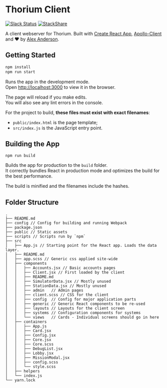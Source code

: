 # Thorium Client

[![Slack Status](https://slack.ralexanderson.com/badge.svg)](https://slack.ralexanderson.com)
[![StackShare](https://img.shields.io/badge/teck-stack-blue.svg?style=flat)](https://stackshare.io/alexanderson1993/thorium)

A client webserver for Thorium. Built with [Create React App](https://github.com/facebookincubator/create-react-app), [Apollo-Client](http://www.apollodata.com/) and ❤ by [Alex Anderson](http://ralexanderson.com).

## Getting Started

```sh
npm install
npm run start
```

Runs the app in the development mode.<br>
Open [http://localhost:3000](http://localhost:3000) to view it in the browser.

The page will reload if you make edits.<br>
You will also see any lint errors in the console.

For the project to build, **these files must exist with exact filenames**:

* `public/index.html` is the page template;
* `src/index.js` is the JavaScript entry point.


## Building the App

```
npm run build
```

Builds the app for production to the `build` folder.<br>
It correctly bundles React in production mode and optimizes the build for the best performance.

The build is minified and the filenames include the hashes.

## Folder Structure

```
.
├── README.md
├── config // Config for building and running Webpack
├── package.json
├── public // Static assets
├── scripts // Scripts run by `npm`
├── src
│   ├── App.js // Starting point for the React app. Loads the data layer.
│   ├── README.md
│   ├── app.scss // Generic css applied site-wide
│   ├── components
│   │   ├── Accounts.jsx // Basic accounts pages
│   │   ├── Client.jsx // First loaded by the client
│   │   ├── README.md
│   │   ├── SimulatorData.jsx // Mostly unused
│   │   ├── StationData.jsx // Mostly unused 
│   │   ├── admin   // Admin pages
│   │   ├── client.scss // CSS for the client
│   │   ├── config  // Config for major application parts
│   │   ├── generic // Generic React components to be re-used
│   │   ├── layouts // Layouts for the client screen
│   │   ├── systems // Configuration components for systems
│   │   └── views   // Cards - Individual screens should go in here
│   ├── containers
│   │   ├── App.js
│   │   ├── Card.jsx
│   │   ├── Config.jsx
│   │   ├── Core.jsx
│   │   ├── Core.scss
│   │   ├── DebugList.jsx
│   │   ├── Lobby.jsx
│   │   ├── MissionModal.jsx
│   │   ├── config.scss
│   │   └── style.scss
│   ├── helpers
│   └── index.js
└── yarn.lock
```
